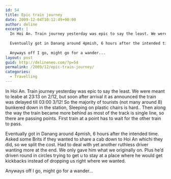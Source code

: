 ```yaml
---
id: 54
title: Epic train journey
date: 2009-12-04T10:12:49+00:00
author: deline
excerpt: |
  In Hoi An. Train journey yesterday was epic to say the least. We were meant to leabe at 23:13 on 2/12, but soon after arrival it as announced the train was delayed till 03:00 3/12! So the majority of tourists (not many around 8) bunkered down in the station, Sleeping on plastic chairs is hard.. Then along the way the train became more behind as most of the track is single line, so there are passing points. First train at a point has to wait for the other train to pass.
  
  Eventually got in Danang around 4pmish, 6 hours after the intended time. Asked some Brits if they wanted to share a cab down to Hoi An whichi they did, so we split the cost. Had to deal with yet another ruthless driver wanting more at the end. We only gave him what we originally on. Plus he'd driven round in circles trying to get u to stay at a place where he would get kickbacks instead of dropping us right where we wanted.
  
  Anyways off I go, might go for a wander...
layout: post
guid: http://delineneo.com/?p=54
permalink: /2009/12/epic-train-journey/
categories:
  - Travelling
---
```

In Hoi An. Train journey yesterday was epic to say the least. We were meant to leabe at 23:13 on 2/12, but soon after arrival it as announced the train was delayed till 03:00 3/12! So the majority of tourists (not many around 8) bunkered down in the station, Sleeping on plastic chairs is hard.. Then along the way the train became more behind as most of the track is single line, so there are passing points. First train at a point has to wait for the other train to pass.

Eventually got in Danang around 4pmish, 6 hours after the intended time. Asked some Brits if they wanted to share a cab down to Hoi An whichi they did, so we split the cost. Had to deal with yet another ruthless driver wanting more at the end. We only gave him what we originally on. Plus he&#8217;d driven round in circles trying to get u to stay at a place where he would get kickbacks instead of dropping us right where we wanted.

Anyways off I go, might go for a wander&#8230;